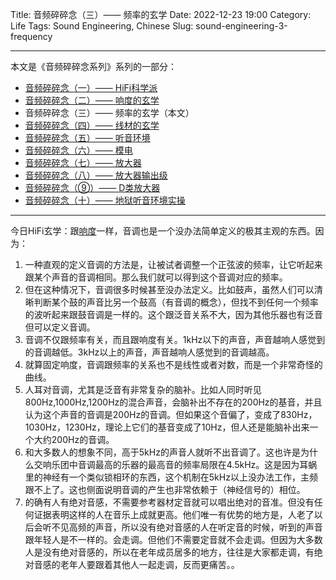 Title: 音频碎碎念（三）—— 频率的玄学
Date: 2022-12-23 19:00
Category: Life
Tags: Sound Engineering, Chinese
Slug: sound-engineering-3-frequency


---

本文是《音频碎碎念系列》系列的一部分：

* [音频碎碎念（一）—— HiFi科学派](/sound-engineering-1-scientific-hifi.html)
* [音频碎碎念（二）—— 响度的玄学](/sound-engineering-2-loudness.html)
* 音频碎碎念（三）—— 频率的玄学（本文）
* [音频碎碎念（四）—— 线材的玄学](/sound-engineering-4-cables.html)
* [音频碎碎念（五）—— 听音环境](/sound-engineering-5-environment.html)
* [音频碎碎念（六）—— 模电](/sound-engineering-6-analog-circuits.html)
* [音频碎碎念（七）—— 放大器](/sound-engineering-7-amplifiers.html)
* [音频碎碎念（八）—— 放大器输出级](/sound-engineering-8-amp-output-stage.html)
* [音频碎碎念（⑨）—— D类放大器](/sound-engineering-9-class-d-amp.html)
* [音频碎碎念（十）—— 地狱听音环境实操](/sound-engineering-10-real-example.html)

---

今日HiFi玄学：跟[响度](/sound-engineering-2-loudness.html)一样，音调也是一个没办法简单定义的极其主观的东西。因为：

1. 一种直观的定义音调的方法是，让被试者调整一个正弦波的频率，让它听起来跟某个声音的音调相同。那么我们就可以得到这个音调对应的频率。
2. 但在这种情况下，音调很多时候甚至没办法定义。比如鼓声，虽然人们可以清晰判断某个鼓的声音比另一个鼓高（有音调的概念），但找不到任何一个频率的波听起来跟鼓音调是一样的。这个跟泛音关系不大，因为其他乐器也有泛音但可以定义音调。
3. 音调不仅跟频率有关，而且跟响度有关。1kHz以下的声音，声音越响人感觉到的音调越低。3kHz以上的声音，声音越响人感觉到的音调越高。
4. 就算固定响度，音调跟频率的关系也不是线性或者对数，而是一个非常奇怪的曲线。
5. 人耳对音调，尤其是泛音有非常复杂的脑补。比如人同时听见800Hz,1000Hz,1200Hz的混合声音，会脑补出不存在的200Hz的基音，并且认为这个声音的音调是200Hz的音调。但如果这个音偏了，变成了830Hz，1030Hz，1230Hz，理论上它们的基音变成了10Hz，但人还是能脑补出来一个大约200Hz的音调。
5. 和大多数人的想象不同，高于5kHz的声音人就听不出音调了。这也许是为什么交响乐团中音调最高的乐器的最高音的频率局限在4.5kHz。这是因为耳蜗里的神经有一个类似锁相环的东西，这个机制在5kHz以上没办法工作，主频跟不上了。这也侧面说明音调的产生也非常依赖于（神经信号的）相位。
6. 的确有人有绝对音感，不需要参考器材定音就可以唱出绝对的音准。但没有任何证据表明这样的人在音乐上成就更高。他们唯一有优势的地方是，人老了以后会听不见高频的声音，所以没有绝对音感的人在听定音的时候，听到的声音跟年轻人是不一样的。会走调。但他们不需要定音就不会走调。但因为大多数人是没有绝对音感的，所以在老年成员居多的地方，往往是大家都走调，有绝对音感的老年人要跟着其他人一起走调，反而更痛苦。。

<script async data-uid="65448d4615" src="https://yage.kit.com/65448d4615/index.js"></script>
